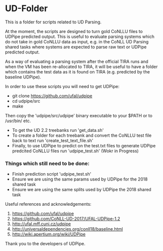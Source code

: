# UD-Folder

This is a folder for scripts related to UD Parsing. 

At the moment, the scripts are designed to turn gold CoNLLU files to UDPipe predicted output. This is useful to evaluate parsing systems which do not take in gold CoNLLU data as input, e.g. in the CoNLL UD Parsing shared tasks where systems are expected to parse raw text or UDPipe predicted output. 

As a way of evaluating a parsing system after the official TIRA runs and when the VM has been re-allocated to TIRA, it will be useful to have a folder which contains the test data as it is found on TIRA (e.g. predicted by the baseline UDPipe).

In order to use these scripts you will need to get UDPipe: 

- git clone https://github.com/ufal/udpipe
- cd udpipe/src
- make

Then copy the 'udpipe/src/udpipe' binary executable to your $PATH or to /usr/bin/ etc. 

- To get the UD 2.2 treebanks run 'get_data.sh'
- To create a folder for each treebank and convert the CoNLLU test file back to text run 'create_test_text_file.sh'
- Finally, to use UDPipe to predict on the test.txt files to generate UDPipe predcited CoNLLU files run 'udpipe_test.sh' (Wokr in Progress)

### Things which still need to be done:
- Finish prediction script 'udpipe_test.sh'
- Ensure we are using the same params used by UDPipe for the 2018 shared task
- Ensure we are using the same splits used by UDPipe the 2018 shared task

Useful references and acknowledgements:

1. https://github.com/ufal/udpipe
2. https://github.com/CoNLL-UD-2017/UFAL-UDPipe-1.2
3. http://ufal.mff.cuni.cz/udpipe
4. http://universaldependencies.org/conll18/baseline.html
5. http://wiki.apertium.org/wiki/UDPipe

Thank you to the developers of UDPipe.
